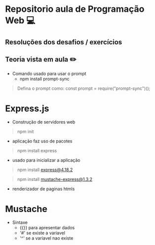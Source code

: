 # Repositorio aula de Programação Web :computer:
## Resoluções dos desafios / exercícios 
## Teoria vista em aula :pencil2:
* Comando usado para usar o prompt
    * npm install prompt-sync
> Defina o prompt como: const prompt = require("prompt-sync")();

# Express.js
* Construção de servidores web
> npm init
* aplicação faz uso de pacotes
> npm install express
- usado para inicializar a aplicação
> npm install express@4.18.2 

> npm install mustache-express@1.3.2
- renderizador de paginas htmls

# Mustache 
* Sintaxe
    - {{}} para apresentar dados
    - '#' se existe a variavel 
    - '^' se a variavel nao existe


